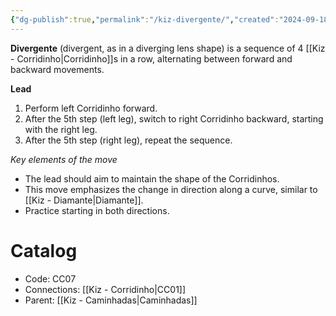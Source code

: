 ```yaml
---
{"dg-publish":true,"permalink":"/kiz-divergente/","created":"2024-09-18T17:58:20.960-04:00","updated":"2024-09-26T12:08:00.975-04:00"}
---
```


**Divergente** (divergent, as in a diverging lens shape) is a sequence of 4 [[Kiz - Corridinho\|Corridinho]]s in a row, alternating between forward and backward movements.

**Lead**
1. Perform left Corridinho forward.
2. After the 5th step (left leg), switch to right Corridinho backward, starting with the right leg.
3. After the 5th step (right leg), repeat the sequence.

*Key elements of the move*
- The lead should aim to maintain the shape of the Corridinhos.
- This move emphasizes the change in direction along a curve, similar to [[Kiz - Diamante\|Diamante]].
- Practice starting in both directions.

# Catalog

- Code: CC07
- Connections: [[Kiz - Corridinho\|CC01]]
- Parent: [[Kiz - Caminhadas\|Caminhadas]]